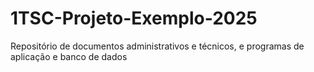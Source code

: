 # 1TSC-Projeto-Exemplo-2025
Repositório de documentos administrativos e técnicos, e programas de aplicação e banco de dados
